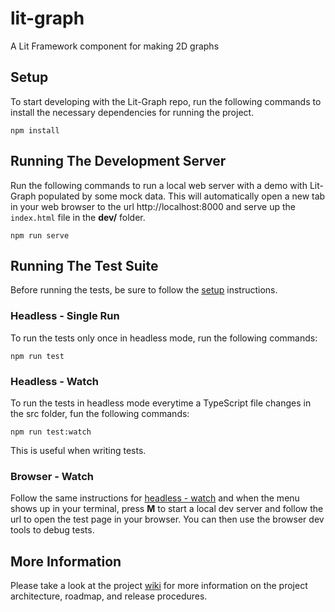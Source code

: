 # lit-graph
A Lit Framework component for making 2D graphs

## Setup
To start developing with the Lit-Graph repo, run the following commands to install the necessary dependencies for running the project.
```
npm install
```

## Running The Development Server
Run the following commands to run a local web server with a demo with Lit-Graph populated by some mock data. This will automatically open a new tab in your web browser to the url http://localhost:8000 and serve up the `index.html` file in the **dev/** folder.

```
npm run serve
```

## Running The Test Suite
Before running the tests, be sure to follow the [setup](#setup) instructions.

### Headless - Single Run
To run the tests only once in headless mode, run the following commands:
```
npm run test
```

### Headless - Watch
To run the tests in headless mode everytime a TypeScript file changes in the src folder, fun the following commands:
```
npm run test:watch
```
This is useful when writing tests.

### Browser - Watch
Follow the same instructions for [headless - watch](#headless---watch) and when the menu shows up in your terminal, press **M** to start a local dev server and follow the url to open the test page in your browser. You can then use the browser dev tools to debug tests.

## More Information
Please take a look at the project [wiki](https://github.com/Laughing-Man-Studios/lit-graph/wiki) for more information on the project architecture, roadmap, and release procedures.

